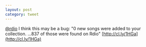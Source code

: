 ```yaml
---
layout: post
category: tweet
---
```

[@rdio](http://twitter.com/rdio) I think this may be a bug: "0 new songs were added to your collection. ...837 of those were found on Rdio" [http://cl.ly/1HGa](http://cl.ly/1HGa)

